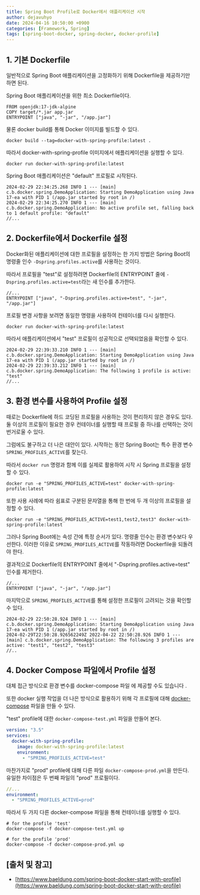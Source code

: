 ```yaml
---
title: Spring Boot Profile로 Docker에서 애플리케이션 시작
author: dejavuhyo
date: 2024-04-16 10:50:00 +0900
categories: [Framework, Spring]
tags: [spring-boot-docker, spring-docker, docker-profile]
---
```


## 1. 기본 Dockerfile
일반적으로 Spring Boot 애플리케이션을 고정화하기 위해 Dockerfile을 제공하기만 하면 된다.

Spring Boot 애플리케이션을 위한 최소 Dockerfile이다.

```text
FROM openjdk:17-jdk-alpine
COPY target/*.jar app.jar
ENTRYPOINT ["java", "-jar", "/app.jar"]
```

물론 docker build를 통해 Docker 이미지를 빌드할 수 있다.

```shell
docker build --tag=docker-with-spring-profile:latest .
```

따라서 docker-with-spring-profile 이미지에서 애플리케이션을 실행할 수 있다.

```shell
docker run docker-with-spring-profile:latest
```

Spring Boot 애플리케이션은 "default"  프로필로 시작된다.

```text
2024-02-29 22:34:25.268 INFO 1 --- [main] c.b.docker.spring.DemoApplication: Starting DemoApplication using Java 17-ea with PID 1 (/app.jar started by root in /)
2024-02-29 22:34:25.270 INFO 1 --- [main] c.b.docker.spring.DemoApplication: No active profile set, falling back to 1 default profile: "default"
//...
```

## 2. Dockerfile에서 Dockerfile 설정
Docker화된 애플리케이션에 대한 프로필을 설정하는 한 가지 방법은 Spring Boot의 명령줄 인수 `-Dspring.profiles.active`를 사용하는 것이다.

따라서 프로필을 "test"로 설정하려면 Dockerfile의 ENTRYPOINT 줄에 `-Dspring.profiles.active=test`라는 새 인수를 추가한다.

```text
//...
ENTRYPOINT ["java", "-Dspring.profiles.active=test", "-jar", "/app.jar"]
```

프로필 변경 사항을 보려면 동일한 명령을 사용하여 컨테이너를 다시 실행한다.

```shell
docker run docker-with-spring-profile:latest
```

따라서 애플리케이션에서 "test" 프로필이 성공적으로 선택되었음을 확인할 수 있다.

```text
2024-02-29 22:39:33.210 INFO 1 --- [main] c.b.docker.spring.DemoApplication: Starting DemoApplication using Java 17-ea with PID 1 (/app.jar started by root in /)
2024-02-29 22:39:33.212 INFO 1 --- [main] c.b.docker.spring.DemoApplication: The following 1 profile is active: "test"
//...
```

## 3. 환경 변수를 사용하여 Profile 설정
때로는 Dockerfile에 하드 코딩된 프로필을 사용하는 것이 편리하지 않은 경우도 있다. 둘 이상의 프로필이 필요한 경우 컨테이너를 실행할 때 프로필 중 하나를 선택하는 것이 번거로울 수 있다.

그럼에도 불구하고 더 나은 대안이 있다. 시작하는 동안 Spring Boot는 특수 환경 변수 `SPRING_PROFILES_ACTIVE`를 찾는다.

따라서 `docker run` 명령과 함께 이를 실제로 활용하여 시작 시 Spring 프로필을 설정할 수 있다.

```shell
docker run -e "SPRING_PROFILES_ACTIVE=test" docker-with-spring-profile:latest
```

또한 사용 사례에 따라 쉼표로 구분된 문자열을 통해 한 번에 두 개 이상의 프로필을 설정할 수 있다.

```shell
docker run -e "SPRING_PROFILES_ACTIVE=test1,test2,test3" docker-with-spring-profile:latest
```

그러나 Spring Boot에는 속성 간에 특정 순서가 있다. 명령줄 인수는 환경 변수보다 우선한다. 이러한 이유로 `SPRING_PROFILES_ACTIVE`를 작동하려면 Dockerfile을 되돌려야 한다.

결과적으로 Dockerfile의 ENTRYPOINT 줄에서 "-Dspring.profiles.active=test" 인수를 제거한다.

```text
//...
ENTRYPOINT ["java", "-jar", "/app.jar"]
```

마지막으로 `SPRING_PROFILES_ACTIVE`를 통해 설정한 프로필이 고려되는 것을 확인할 수 있다.

```text
2024-02-29 22:50:28.924 INFO 1 --- [main] c.b.docker.spring.DemoApplication: Starting DemoApplication using Java 17-ea with PID 1 (/app.jar started by root in /)
2024-02-29T22:50:28.926562249Z 2022-04-22 22:50:28.926 INFO 1 --- [main] c.b.docker.spring.DemoApplication: The following 3 profiles are active: "test1", "test2", "test3"
//..
```

## 4. Docker Compose 파일에서 Profile 설정
대체 접근 방식으로 환경 변수를 docker-compose 파일 에 제공할 수도 있습니다 .

또한 docker 실행 작업을 더 나은 방식으로 활용하기 위해 각 프로필에 대해 [docker-compose](https://www.baeldung.com/ops/docker-compose) 파일을 만들 수 있다.

"test" profile에 대한 `docker-compose-test.yml` 파일을 만들어 본다.

```yml
version: "3.5"
services:
  docker-with-spring-profile:
    image: docker-with-spring-profile:latest
    environment:
      - "SPRING_PROFILES_ACTIVE=test"
```

마찬가지로 "prod" profile에 대해 다른 파일 `docker-compose-prod.yml`을 만든다. 유일한 차이점은 두 번째 파일의 "prod" 프로필이다.

```yml
//...
environment:
  - "SPRING_PROFILES_ACTIVE=prod"
```

따라서 두 가지 다른 docker-compose 파일을 통해 컨테이너를 실행할 수 있다.

```shell
# for the profile 'test'
docker-compose -f docker-compose-test.yml up

# for the profile 'prod'
docker-compose -f docker-compose-prod.yml up
```

## [출처 및 참고]
* [https://www.baeldung.com/spring-boot-docker-start-with-profile](https://www.baeldung.com/spring-boot-docker-start-with-profile)
